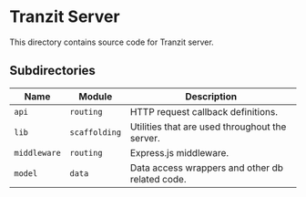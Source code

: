 # Tranzit Server
This directory contains source code for Tranzit server.

## Subdirectories

| Name         | Module        | Description                                     |
|--------------|---------------|-------------------------------------------------|
| `api`        | `routing`     | HTTP request callback definitions.              |
| `lib`        | `scaffolding` | Utilities that are used throughout the server.  |
| `middleware` | `routing`     | Express.js middleware.                          |
| `model`      | `data`        | Data access wrappers and other db related code. |
